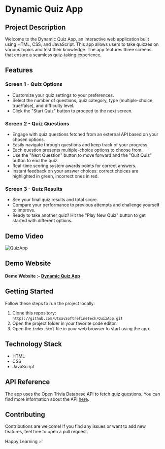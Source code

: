 # Dynamic Quiz App

## Project Description

Welcome to the Dynamic Quiz App, an interactive web application built using HTML, CSS, and JavaScript. This app allows users to take quizzes on various topics and test their knowledge. The app features three screens that ensure a seamless quiz-taking experience.

## Features

### Screen 1 - Quiz Options

- Customize your quiz settings to your preferences.
- Select the number of questions, quiz category, type (multiple-choice, true/false), and difficulty level.
- Click the "Start Quiz" button to proceed to the next screen.

### Screen 2 - Quiz Questions

- Engage with quiz questions fetched from an external API based on your chosen options.
- Easily navigate through questions and keep track of your progress.
- Each question presents multiple-choice options to choose from.
- Use the "Next Question" button to move forward and the "Quit Quiz" button to end the quiz.
- Real-time scoring system awards points for correct answers.
- Instant feedback on your answer choices: correct choices are highlighted in green, incorrect ones in red.

### Screen 3 - Quiz Results

- See your final quiz results and total score.
- Compare your performance to previous attempts and challenge yourself to improve.
- Ready to take another quiz? Hit the "Play New Quiz" button to get started with different options.

## Demo Video

![QuizApp](https://github.com/UtsavSoftrefineTech/QuizApp/assets/135974253/c9fc1c72-f84b-4c57-bd57-d75da2f355e2)

## Demo Website

#### Demo Website :- [Dynamic Quiz App](https://quiz-hub-application.netlify.app/)

## Getting Started

Follow these steps to run the project locally:

1. Clone this repository: `https://github.com/UtsavSoftrefineTech/QuizApp.git`
2. Open the project folder in your favorite code editor.
3. Open the `index.html` file in your web browser to start using the app.

## Technology Stack

- HTML
- CSS
- JavaScript

## API Reference

The app uses the Open Trivia Database API to fetch quiz questions. You can find more information about the API [here](https://opentdb.com/api_config.php).

## Contributing

Contributions are welcome! If you find any issues or want to add new features, feel free to open a pull request.

Happy Learning 📈
